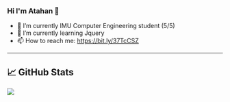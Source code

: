 ### Hi I'm Atahan 👋


- 🔭 I’m currently IMU Computer Engineering student (5/5)
- 🌱 I’m currently learning Jquery
- 📫 How to reach me: https://bit.ly/37TcCSZ
-----------------------------------------------------------------

## &#x1f4c8; GitHub Stats
<a href="https://github.com/AtahanKocc/AtahanKocc">
  <img align="center" src="https://github-readme-stats.vercel.app/api/top-langs/?username=AtahanKocc& html&title_color=ffffff&text_color=c9cacc&icon_color=2bbc8a&bg_color=1d1f21"/>
</a>



